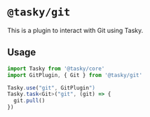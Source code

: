 # `@tasky/git`

This is a plugin to interact with Git using Tasky.

## Usage

```ts
import Tasky from '@tasky/core'
import GitPlugin, { Git } from '@tasky/git'

Tasky.use("git", GitPlugin")
Tasky.task<Git>("git", (git) => {
  git.pull()
})
```
